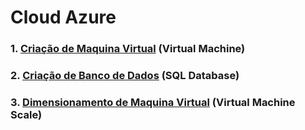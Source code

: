# Cloud Azure

### 1. [Criação de Maquina Virtual](https://learn.microsoft.com/pt-br/azure/virtual-machines/overview) (Virtual Machine)
### 2. [Criação de Banco de Dados](https://learn.microsoft.com/pt-br/azure/azure-sql/database/sql-database-paas-overview?view=azuresql) (SQL Database)
### 3. [Dimensionamento de Maquina Virtual](https://learn.microsoft.com/pt-br/azure/virtual-machine-scale-sets/overview) (Virtual Machine Scale)
